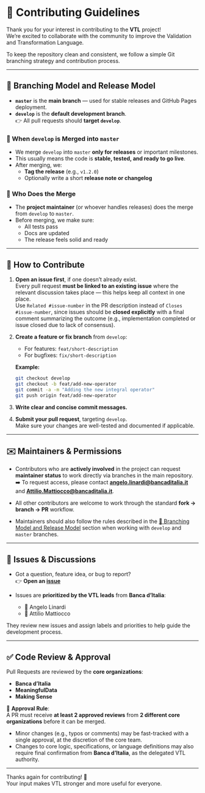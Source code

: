# 🤝 Contributing Guidelines

Thank you for your interest in contributing to the **VTL** project!  
We’re excited to collaborate with the community to improve the Validation and Transformation Language.

To keep the repository clean and consistent, we follow a simple Git branching strategy and contribution process.

---
## 📌 Branching Model and Release Model

- **`master`** is the **main branch** — used for stable releases and GitHub Pages deployment.
- **`develop`** is the **default development branch**.  
  👉 All pull requests should **target `develop`**.

### 🔄 When `develop` is Merged into `master`

- We merge `develop` into `master` **only for releases** or important milestones.
- This usually means the code is **stable, tested, and ready to go live**.
- After merging, we:
    - **Tag the release** (e.g., `v1.2.0`)
    - Optionally write a short **release note or changelog**

### 👥 Who Does the Merge

- The **project maintainer** (or whoever handles releases) does the merge from `develop` to `master`.
- Before merging, we make sure:
    - All tests pass
    - Docs are updated
    - The release feels solid and ready

---

## 🧩 How to Contribute

1. **Open an issue first**, if one doesn’t already exist.  
Every pull request **must be linked to an existing issue** where the relevant discussion takes place — this helps keep all context in one place.  
Use `Related #issue-number` in the PR description instead of `Closes #issue-number`, since issues should be **closed explicitly** with a final comment summarizing the outcome (e.g., implementation completed or issue closed due to lack of consensus).

2. **Create a feature or fix branch** from `develop`:
    - For features: `feat/short-description`
    - For bugfixes: `fix/short-description`

   **Example:**
   ```bash
   git checkout develop
   git checkout -b feat/add-new-operator
   git commit -a -m "Adding the new integral operator"
   git push origin feat/add-new-operator
   ```

3. **Write clear and concise commit messages.**

4. **Submit your pull request**, targeting `develop`.  
   Make sure your changes are well-tested and documented if applicable.

---

## ✉️ Maintainers & Permissions

- Contributors who are **actively involved** in the project can request **maintainer status** to work directly via branches in the main repository.  
  ➡️ To request access, please contact **angelo.linardi@bancaditalia.it** and **Attilio.Mattiocco@bancaditalia.it**.

- All other contributors are welcome to work through the standard **fork → branch → PR** workflow.

- Maintainers should also follow the rules described in the [📌 Branching Model and Release Model](#-branching-model-and-release-model) section when working with `develop` and `master` branches.

---

## 💬 Issues & Discussions

- Got a question, feature idea, or bug to report?  
  👉 **Open an [issue](../../issues)**

- Issues are **prioritized by the VTL leads** from **Banca d’Italia**:
    - 👤 Angelo Linardi
    - 👤 Attilio Mattiocco

They review new issues and assign labels and priorities to help guide the development process.

---

## ✅ Code Review & Approval

Pull Requests are reviewed by the **core organizations**:

- **Banca d’Italia**
- **MeaningfulData**
- **Making Sense**

🔐 **Approval Rule**:  
A PR must receive **at least 2 approved reviews** from **2 different core organizations** before it can be merged.

- Minor changes (e.g., typos or comments) may be fast-tracked with a single approval, at the discretion of the core team.
- Changes to core logic, specifications, or language definitions may also require final confirmation from **Banca d’Italia**, as the delegated VTL authority.

---

Thanks again for contributing! 🙌  
Your input makes VTL stronger and more useful for everyone.